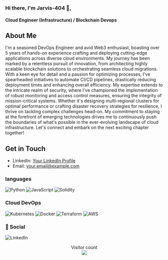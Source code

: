 ### Hi there, I'm Jarvis-404 👋,
#### Cloud Engineer (Infrastructure) / Blockchain Devops
## About Me
I'm a seasoned DevOps Engineer and avid Web3 enthusiast, boasting over 5 years of hands-on experience crafting and deploying cutting-edge applications across diverse cloud environments. 
My journey has been marked by a relentless pursuit of innovation, from architecting highly scalable blockchain solutions to orchestrating seamless cloud migrations. 
With a keen eye for detail and a passion for optimizing processes, I've spearheaded initiatives to automate CI/CD pipelines, drastically reducing deployment times and enhancing overall efficiency. 
My expertise extends to the intricate realm of security, where I've championed the implementation of robust monitoring and access control measures, ensuring the integrity of mission-critical systems. 
Whether it's designing multi-regional clusters for optimal performance or crafting disaster recovery strategies for resilience, I thrive on tackling complex challenges head-on. 
My commitment to staying at the forefront of emerging technologies drives me to continuously push the boundaries of what's possible in the ever-evolving landscape of cloud infrastructure. 
Let's connect and embark on the next exciting chapter together!

## Get in Touch
- LinkedIn: [Your LinkedIn Profile](https://www.linkedin.com/in/yourprofile)
- Email: [your.email@example.com](mailto:your.email@example.com)



### languages

![Python](https://img.shields.io/badge/python-3670A0?style=for-the-badge&logo=python&logoColor=ffdd54)
![JavaScript](https://img.shields.io/badge/javascript-%23323330.svg?style=for-the-badge&logo=javascript&logoColor=%23F7DF1E)
![Solidity](https://img.shields.io/badge/Solidity-%23363636.svg?style=for-the-badge&logo=solidity&logoColor=white)

### Cloud DevOps

![Kubernetes](https://img.shields.io/badge/kubernetes-%23326ce5.svg?style=for-the-badge&logo=kubernetes&logoColor=white)
![Docker](https://img.shields.io/badge/docker-%230db7ed.svg?style=for-the-badge&logo=docker&logoColor=white)
![Terraform](https://img.shields.io/badge/terraform-%235835CC.svg?style=for-the-badge&logo=terraform&logoColor=white)
![AWS](https://img.shields.io/badge/AWS-%23FF9900.svg?style=for-the-badge&logo=amazon-aws&logoColor=white)

### 💬 Social

![LinkedIn](https://img.shields.io/badge/linkedin-%230077B5.svg?style=for-the-badge&logo=linkedin&logoColor=white)

<p align="center"> 
  Visitor count<br>
  <img src="https://profile-counter.glitch.me/jarvis-404/count.svg" />
</p>
<!--

- 💬 Ask me about ...
- 📫 How to reach me: ...
- 😄 Pronouns: ...
- ⚡ Fun fact: ...
-->
<!--

### 🎓 Education

![FreeCodeCamp](https://img.shields.io/badge/Freecodecamp-%23123.svg?&style=for-the-badge&logo=freecodecamp&logoColor=green)
![Pluralsight](https://img.shields.io/badge/Pluralsight-EE3057?style=for-the-badge&logo=pluralsight&logoColor=white)
![Udacity](https://img.shields.io/badge/Udacity-grey?style=for-the-badge&logo=udacity&logoColor=15B8E6)
![Udemy](https://img.shields.io/badge/Udemy-A435F0?style=for-the-badge&logo=Udemy&logoColor=white)

<!--
**jarvis-404/jarvis-404** is a ✨ _special_ ✨ repository because its `README.md` (this file) appears on your GitHub profile.

Here are some ideas to get you started:

- 🔭 I’m currently working on ...
- 🌱 I’m currently learning ...
- 👯 I’m looking to collaborate on ...
- 🤔 I’m looking for help with ...
- 💬 Ask me about ...
- 📫 How to reach me: ...
- 😄 Pronouns: ...
- ⚡ Fun fact: ...
-->
